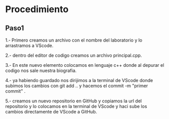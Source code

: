 # Procedimiento
## Paso1  
1.- Primero creamos un archivo con el nombre del laboratorio y lo arrastramos a VScode.

2.- dentro del editor de codigo creamos un archivo principal.cpp.

3.- En este nuevo elemento colocamos en lenguaje c++ donde al depurar el codigo nos sale nuestra biografia. 

4.- ya habiendo guardado nos dirijimos a la terminal de VScode donde subimos los cambios con git add .. y hacemos el commit -m "primer commit" .

5.- creamos un nuevo repositorio en GitHub y copiamos la url del repositorio y lo colocamos en la terminal de VScode y haci sube los cambios directamente de VScode a GitHub.

